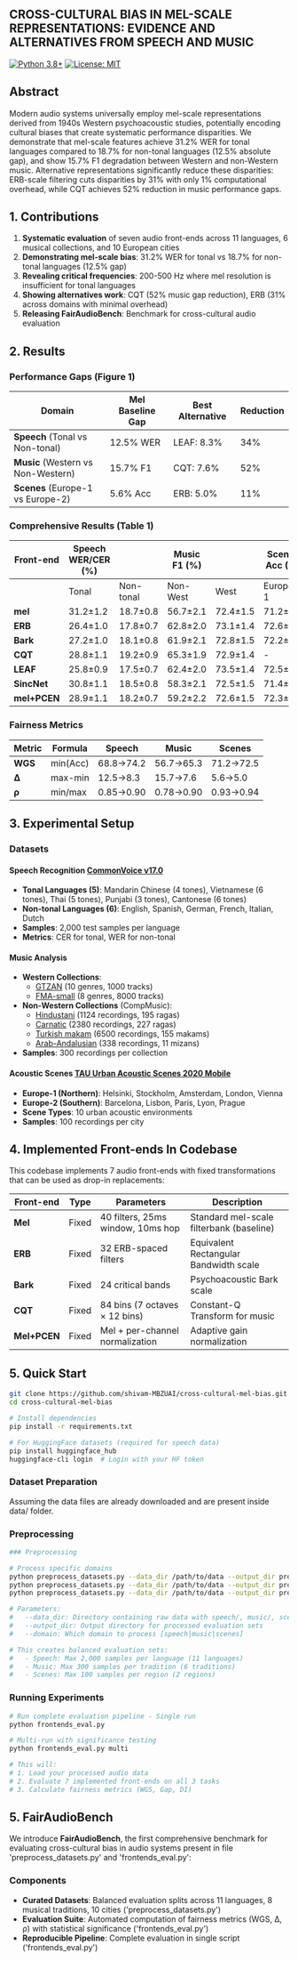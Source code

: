 ## CROSS-CULTURAL BIAS IN MEL-SCALE REPRESENTATIONS: EVIDENCE AND ALTERNATIVES FROM SPEECH AND MUSIC

[![Python 3.8+](https://img.shields.io/badge/python-3.8+-blue.svg)](https://www.python.org/downloads/)
[![License: MIT](https://img.shields.io/badge/License-MIT-yellow.svg)](https://opensource.org/licenses/MIT)

## Abstract
Modern audio systems universally employ mel-scale representations derived from 1940s Western psychoacoustic studies, potentially encoding cultural biases that create systematic performance disparities. We demonstrate that mel-scale features achieve 31.2% WER for tonal languages compared to 18.7% for non-tonal languages (12.5% absolute gap), and show 15.7% F1 degradation between Western and non-Western music. Alternative representations significantly reduce these disparities: ERB-scale filtering cuts disparities by 31% with only 1% computational overhead, while CQT achieves 52% reduction in music performance gaps.

## 1. Contributions

1. **Systematic evaluation** of seven audio front-ends across 11 languages, 6 musical collections, and 10 European cities
2. **Demonstrating mel-scale bias**: 31.2% WER for tonal vs 18.7% for non-tonal languages (12.5% gap)
3. **Revealing critical frequencies**: 200-500 Hz where mel resolution is insufficient for tonal languages
4. **Showing alternatives work**: CQT (52% music gap reduction), ERB (31% across domains with minimal overhead)
5. **Releasing FairAudioBench**: Benchmark for cross-cultural audio evaluation

## 2. Results

### Performance Gaps (Figure 1)

| Domain | Mel Baseline Gap | Best Alternative | Reduction |
|--------|------------------|------------------|-----------|
| **Speech** (Tonal vs Non-tonal) | 12.5% WER | LEAF: 8.3% | 34% |
| **Music** (Western vs Non-Western) | 15.7% F1 | CQT: 7.6% | 52% |
| **Scenes** (Europe-1 vs Europe-2) | 5.6% Acc | ERB: 5.0% | 11% |

### Comprehensive Results (Table 1)

| Front-end | Speech WER/CER (%) |  | Music F1 (%) |  | Scenes Acc (%) |  | Overhead |
|-----------|---------|----------|--------|--------|----------|----------|----------|
|           | Tonal | Non-tonal | Non-West | West | Europe-1 | Europe-2 |          |
| **mel** | 31.2±1.2 | 18.7±0.8 | 56.7±2.1 | 72.4±1.5 | 71.2±1.4 | 76.8±1.2 | 1.00× |
| **ERB** | 26.4±1.0 | 17.8±0.7 | 62.8±2.0 | 73.1±1.4 | 72.6±1.3 | 77.2±1.1 | 1.01× |
| **Bark** | 27.2±1.0 | 18.1±0.8 | 61.9±2.1 | 72.8±1.5 | 72.2±1.3 | 76.9±1.2 | 1.01× |
| **CQT** | 28.8±1.1 | 19.2±0.9 | 65.3±1.9 | 72.9±1.4 | - | - | 1.15× |
| **LEAF** | 25.8±0.9 | 17.5±0.7 | 62.4±2.0 | 73.5±1.4 | 72.5±1.3 | 77.5±1.1 | 1.08× |
| **SincNet** | 30.8±1.1 | 18.5±0.8 | 58.3±2.1 | 72.5±1.5 | 71.4±1.3 | 76.9±1.2 | 1.06× |
| **mel+PCEN** | 28.9±1.1 | 18.2±0.7 | 59.2±2.2 | 72.6±1.5 | 72.3±1.3 | 77.1±1.1 | 1.04× |

### Fairness Metrics

| Metric | Formula | Speech | Music | Scenes |
|--------|---------|--------|-------|--------|
| **WGS** | min(Acc) | 68.8→74.2 | 56.7→65.3 | 71.2→72.5 |
| **Δ** | max-min | 12.5→8.3 | 15.7→7.6 | 5.6→5.0 |
| **ρ** | min/max | 0.85→0.90 | 0.78→0.90 | 0.93→0.94 |

## 3. Experimental Setup

### Datasets

#### Speech Recognition [CommonVoice v17.0](https://huggingface.co/datasets/mozilla-foundation/common_voice_17_0)
- **Tonal Languages (5)**: Mandarin Chinese (4 tones), Vietnamese (6 tones), Thai (5 tones), Punjabi (3 tones), Cantonese (6 tones)
- **Non-tonal Languages (6)**: English, Spanish, German, French, Italian, Dutch
- **Samples**: 2,000 test samples per language
- **Metrics**: CER for tonal, WER for non-tonal

#### Music Analysis
- **Western Collections**: 
  - [GTZAN](https://www.kaggle.com/datasets/andradaolteanu/gtzan-dataset-music-genre-classification) (10 genres, 1000 tracks)
  - [FMA-small](https://os.unil.cloud.switch.ch/fma/fma_small.zip) (8 genres, 8000 tracks)
- **Non-Western Collections** (CompMusic):
  - [Hindustani](https://www.kaggle.com/datasets/kcwaghmarewaghmare/indian-music-raga) (1124 recordings, 195 ragas)
  - [Carnatic](https://www.kaggle.com/datasets/desolationofsmaug/saraga-carnatic-music-dataset) (2380 recordings, 227 ragas)
  - [Turkish makam](https://zenodo.org/records/1283350/files/turkish_sarki_vocal_v2.0.zip?download=1) (6500 recordings, 155 makams)
  - [Arab-Andalusian](https://zenodo.org/records/1291776) (338 recordings, 11 mizans)
- **Samples**: 300 recordings per collection

#### Acoustic Scenes [TAU Urban Acoustic Scenes 2020 Mobile](https://zenodo.org/records/3819968)
- **Europe-1 (Northern)**: Helsinki, Stockholm, Amsterdam, London, Vienna
- **Europe-2 (Southern)**: Barcelona, Lisbon, Paris, Lyon, Prague
- **Scene Types**: 10 urban acoustic environments
- **Samples**: 100 recordings per city

## 4. Implemented Front-ends In Codebase

This codebase implements 7 audio front-ends with fixed transformations that can be used as drop-in replacements:

| Front-end | Type | Parameters | Description |
|-----------|------|------------|-------------|
| **Mel** | Fixed | 40 filters, 25ms window, 10ms hop | Standard mel-scale filterbank (baseline) |
| **ERB** | Fixed | 32 ERB-spaced filters | Equivalent Rectangular Bandwidth scale |
| **Bark** | Fixed | 24 critical bands | Psychoacoustic Bark scale |
| **CQT** | Fixed | 84 bins (7 octaves × 12 bins) | Constant-Q Transform for music |
| **Mel+PCEN** | Fixed | Mel + per-channel normalization | Adaptive gain normalization |

## 5. Quick Start

```bash
git clone https://github.com/shivam-MBZUAI/cross-cultural-mel-bias.git
cd cross-cultural-mel-bias

# Install dependencies
pip install -r requirements.txt

# For HuggingFace datasets (required for speech data)
pip install huggingface_hub
huggingface-cli login  # Login with your HF token
```

### Dataset Preparation
Assuming the data files are already downloaded and are present inside data/ folder.

### Preprocessing

```bash
### Preprocessing

# Process specific domains
python preprocess_datasets.py --data_dir /path/to/data --output_dir processed_data --domain speech
python preprocess_datasets.py --data_dir /path/to/data --output_dir processed_data --domain music
python preprocess_datasets.py --data_dir /path/to/data --output_dir processed_data --domain scenes

# Parameters:
#   --data_dir: Directory containing raw data with speech/, music/, scenes/ subdirectories
#   --output_dir: Output directory for processed evaluation sets
#   --domain: Which domain to process [speech|music|scenes]

# This creates balanced evaluation sets:
#   - Speech: Max 2,000 samples per language (11 languages)
#   - Music: Max 300 samples per tradition (6 traditions)
#   - Scenes: Max 100 samples per region (2 regions)
```

### Running Experiments

```bash
# Run complete evaluation pipeline - Single run
python frontends_eval.py

# Multi-run with significance testing
python frontends_eval.py multi

# This will:
# 1. Load your processed audio data
# 2. Evaluate 7 implemented front-ends on all 3 tasks  
# 3. Calculate fairness metrics (WGS, Gap, DI)
```

## 5. FairAudioBench

We introduce **FairAudioBench**, the first comprehensive benchmark for evaluating cross-cultural bias in audio systems present in file 'preprocess_datasets.py' and 'frontends_eval.py':

### Components

- **Curated Datasets**: Balanced evaluation splits across 11 languages, 8 musical traditions, 10 cities ('preprocess_datasets.py')
- **Evaluation Suite**: Automated computation of fairness metrics (WGS, Δ, ρ) with statistical significance ('frontends_eval.py')
- **Reproducible Pipeline**: Complete evaluation in single script ('frontends_eval.py')
